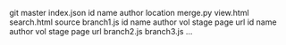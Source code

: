 git
    master
        index.json
            id
                name
                author
                location
        merge.py
        view.html
        search.html
    source
        branch1.js
            id
            name
            author
                vol
                stage
                    page
                    url
            id
            name
            author
                vol
                stage
                    page
                    url
        branch2.js
        branch3.js
        ...
